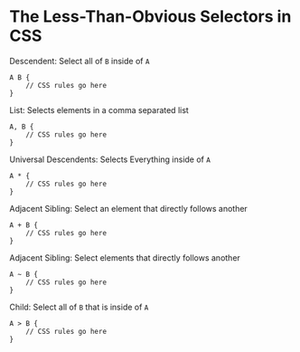 # The Less-Than-Obvious Selectors in CSS

Descendent: Select all of `B` inside of `A`

```
A B {
    // CSS rules go here
}
```

List: Selects elements in a comma separated list
```
A, B {
    // CSS rules go here
}
```

Universal Descendents: Selects Everything inside of `A`
```
A * {
    // CSS rules go here
}
```

Adjacent Sibling: Select an element that directly follows another
```
A + B {
    // CSS rules go here
}
```

Adjacent Sibling: Select elements that directly follows another
```
A ~ B {
    // CSS rules go here
}
```

Child: Select all of `B` that is inside of `A`
```
A > B {
    // CSS rules go here
}
```
